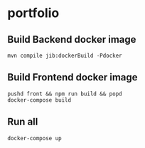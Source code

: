 # portfolio

## Build Backend docker image

```
mvn compile jib:dockerBuild -Pdocker
```

## Build Frontend docker image

```
pushd front && npm run build && popd
docker-compose build
```

## Run all

```
docker-compose up

```
